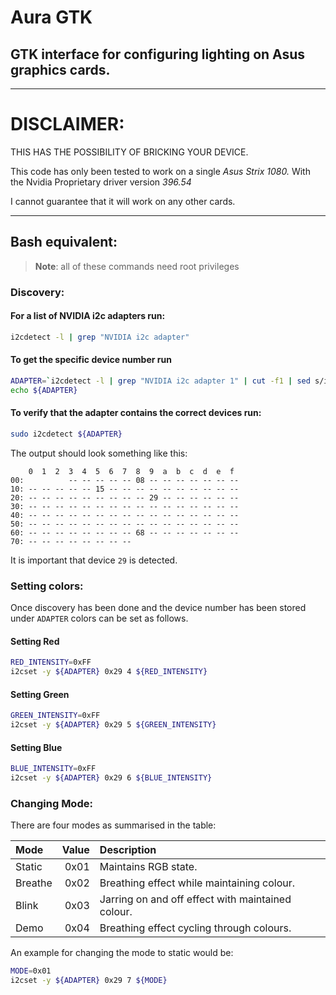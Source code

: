 # Aura GTK
## GTK interface for configuring lighting on Asus graphics cards.
---
# DISCLAIMER:
THIS HAS THE POSSIBILITY OF BRICKING YOUR DEVICE.

This code has only been tested to work on a single _Asus Strix 1080._
With the Nvidia Proprietary driver version _396.54_

I cannot guarantee that it will work on any other cards.

---

## Bash equivalent:
>__Note__: all of these commands need root privileges

### Discovery:
#### For a list of NVIDIA i2c adapters run:

```bash
i2cdetect -l | grep "NVIDIA i2c adapter"
```
#### To get the specific device number run
```bash
ADAPTER=`i2cdetect -l | grep "NVIDIA i2c adapter 1" | cut -f1 | sed s/i2c-//`
echo ${ADAPTER}
```

#### To verify that the adapter contains the correct devices run:
```bash
sudo i2cdetect ${ADAPTER}
```

The output should look something like this:
```
    0  1  2  3  4  5  6  7  8  9  a  b  c  d  e  f
00:          -- -- -- -- -- 08 -- -- -- -- -- -- --
10: -- -- -- -- -- 15 -- -- -- -- -- -- -- -- -- --
20: -- -- -- -- -- -- -- -- -- 29 -- -- -- -- -- --
30: -- -- -- -- -- -- -- -- -- -- -- -- -- -- -- --
40: -- -- -- -- -- -- -- -- -- -- -- -- -- -- -- --
50: -- -- -- -- -- -- -- -- -- -- -- -- -- -- -- --
60: -- -- -- -- -- -- -- -- 68 -- -- -- -- -- -- --
70: -- -- -- -- -- -- -- --
```
It is important that device `29` is detected.

### Setting colors:
Once discovery has been done and the device number has been stored under
`ADAPTER` colors can be set as follows.

#### Setting Red
```bash
RED_INTENSITY=0xFF
i2cset -y ${ADAPTER} 0x29 4 ${RED_INTENSITY}
```

#### Setting Green
```bash
GREEN_INTENSITY=0xFF
i2cset -y ${ADAPTER} 0x29 5 ${GREEN_INTENSITY}
```

#### Setting Blue
```bash
BLUE_INTENSITY=0xFF
i2cset -y ${ADAPTER} 0x29 6 ${BLUE_INTENSITY}
```

### Changing Mode:
There are four modes as summarised in the table:

| Mode     | Value   | Description                                       |
| :------- | ------: | :------------------------------------------------ |
| Static   | 0x01    | Maintains RGB state.                              |
| Breathe  | 0x02    | Breathing effect while maintaining colour.        |
| Blink    | 0x03    | Jarring on and off effect with maintained colour. |
| Demo     | 0x04    | Breathing effect cycling through colours.         |

An example for changing the mode to static would be:
```bash
MODE=0x01
i2cset -y ${ADAPTER} 0x29 7 ${MODE}
```
